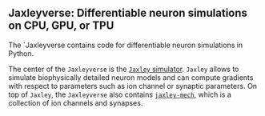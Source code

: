 ## Jaxleyverse: Differentiable neuron simulations on CPU, GPU, or TPU

The `Jaxleyverse contains code for differentiable neuron simulations in Python.

The center of the `Jaxleyverse` is the [`Jaxley` simulator](https://github.com/jaxleyverse/jaxley). `Jaxley` allows to simulate biophysically detailed neuron models and can compute gradients with respect to parameters such as ion channel or synaptic parameters. On top of `Jaxley`, the `Jaxleyverse` also contains [`jaxley-mech`](https://github.com/jaxleyverse/jaxley-mech), which is a collection of ion channels and synapses.
